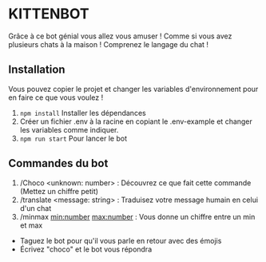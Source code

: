 # KITTENBOT

Grâce à ce bot génial vous allez vous amuser ! Comme si vous avez plusieurs chats à la maison !
Comprenez le langage du chat !

## Installation

Vous pouvez copier le projet et changer les variables d'environnement pour en faire ce que vous voulez !

1. `npm install` Installer les dépendances
2. Créer un fichier .env à la racine en copiant le .env-example et changer les variables comme indiquer.
3. `npm run start` Pour lancer le bot

## Commandes du bot

1. /Choco <unknown: number> : Découvrez ce que fait cette commande (Mettez un chiffre petit)
2. /translate <message: string> : Traduisez votre message humain en celui d'un chat
3. /minmax <min:number> <max:number> : Vous donne un chiffre entre un min et max

- Taguez le bot pour qu'il vous parle en retour avec des émojis
- Écrivez "choco" et le bot vous répondra
